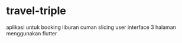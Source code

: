 # travel-triple
aplikasi untuk booking liburan cuman slicing user interface 3 halaman menggunakan flutter
